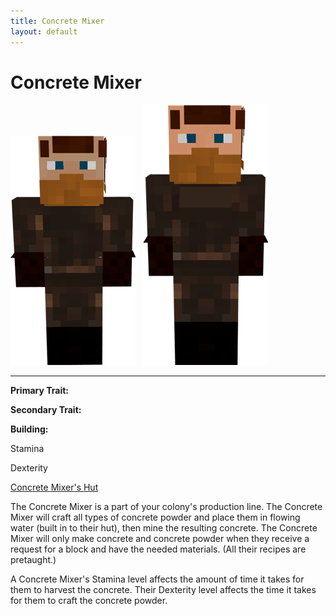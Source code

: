 ```yaml
---
title: Concrete Mixer
layout: default
---
```

# Concrete Mixer

<div class="infobox box text-center">
<img src="../../assets/images/workers/concretemixer_m.png" alt="Concrete Mixer Male" />&nbsp;&nbsp;&nbsp;<img src="../../assets/images/workers/concretemixer_f.png" alt="Concrete Mixer Female" />
<hr />
  <div class="row section-text text-left">
    <div class="col">
      <p><strong>Primary Trait:</strong></p>
      <p><strong>Secondary Trait:</strong></p>
      <p><strong>Building:</strong></p>
    </div>
    <div class="col">
      <p class="traitp">Stamina</p>
      <p class="traits">Dexterity</p>
      <p><a href="../buildings/concretemixer">Concrete Mixer's Hut</a></p>
    </div>
  </div>
</div>

The Concrete Mixer is a part of your colony's production line. The Concrete Mixer will craft all types of concrete powder and place them in flowing water (built in to their hut), then mine the resulting concrete. The Concrete Mixer will only make concrete and concrete powder when they receive a request for a block and have the needed materials. (All their recipes are pretaught.)

A Concrete Mixer's Stamina level affects the amount of time it takes for them to harvest the concrete. Their Dexterity level affects the time it takes for them to craft the concrete powder.
